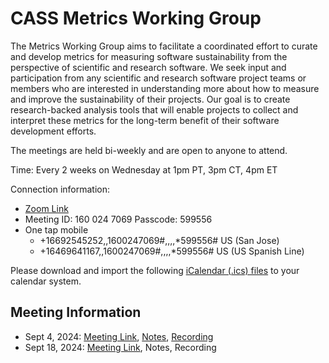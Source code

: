 # CASS Metrics Working Group

The Metrics Working Group aims to facilitate a coordinated effort to curate and develop metrics for measuring software sustainability from the perspective of 
scientific and research software. We seek input and participation from any scientific and research software project teams or members who are interested in 
understanding more about how to measure and improve the sustainability of their projects. Our goal is to create research-backed analysis tools that will 
enable projects to collect and interpret these metrics for the long-term benefit of their software development efforts.

The meetings are held bi-weekly and are open to anyone to attend.

Time: Every 2 weeks on Wednesday at 1pm PT, 3pm CT, 4pm ET

Connection information:
- [Zoom Link](https://www.zoomgov.com/j/1600247069?pwd=SaYlg81RaDIbnvnoLxsaosEIoBnBD5.1)
- Meeting ID: 160 024 7069 Passcode: 599556
- One tap mobile
  - +16692545252,,1600247069#,,,,*599556# US (San Jose)
  - +16469641167,,1600247069#,,,,*599556# US (US Spanish Line)

Please download and import the following [iCalendar (.ics) files](https://www.zoomgov.com/meeting/vJItd-usqTssE4QOHyabMEUGFvqxS9Jc7kc/ics?icsToken=98tyKuiurjsoHtOVthDBeI89EsH4berVkWJr_pJytAbkAQ12VyTQIPNaAetVE4_b) to your calendar system.

## Meeting Information

- Sept 4, 2024: [Meeting Link](https://www.zoomgov.com/j/1600247069?pwd=SaYlg81RaDIbnvnoLxsaosEIoBnBD5.1), [Notes](https://docs.google.com/document/d/134EuEGbi-FOzUtzeN2N-rf6HJFtOZeqcDNRkLJHTUro/edit?usp=sharing), [Recording](https://www.zoomgov.com/rec/share/TivdmoXDzr4k6i5Lb942NaNAQu3mjSYzObm-XVTWv2WFxGidnO8A41Y5I6kz5Nt9.1iqilNWnVx3yp56d?startTime=1725480556000)
- Sept 18, 2024: [Meeting Link](https://www.zoomgov.com/j/1600247069?pwd=SaYlg81RaDIbnvnoLxsaosEIoBnBD5.1), Notes, Recording
